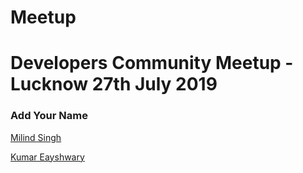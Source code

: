 # Meetup
Developers Community Meetup - Lucknow 27th July 2019 
===========================

### Add Your Name
[Milind Singh](http://github.com/milindsingh)

[Kumar Eayshwary](http://github.com/Eayshwary)
